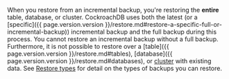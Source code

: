 When you restore from an incremental backup, you're restoring the **entire** table, database, or cluster. CockroachDB uses both the latest (or a [specific]({{ page.version.version }}/restore.md#restore-a-specific-full-or-incremental-backup)) incremental backup and the full backup during this process. You cannot restore an incremental backup without a full backup. Furthermore, it is not possible to restore over a [table]({{ page.version.version }}/restore.md#tables), [database]({{ page.version.version }}/restore.md#databases), or [cluster](restore.html#full-cluster) with existing data. See [Restore types](restore.html#restore-types) for detail on the types of backups you can restore.
